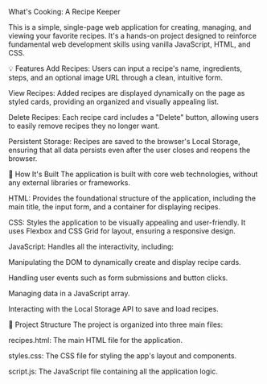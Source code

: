 What's Cooking: A Recipe Keeper

This is a simple, single-page web application for creating, managing, and viewing your favorite recipes. It's a hands-on project designed to reinforce fundamental web development skills using vanilla JavaScript, HTML, and CSS.

💡 Features
Add Recipes: 
Users can input a recipe's name, ingredients, steps, and an optional image URL through a clean, intuitive form.

View Recipes: 
Added recipes are displayed dynamically on the page as styled cards, providing an organized and visually appealing list.

Delete Recipes: 
Each recipe card includes a "Delete" button, allowing users to easily remove recipes they no longer want.

Persistent Storage: 
Recipes are saved to the browser's Local Storage, ensuring that all data persists even after the user closes and reopens the browser.

🚀 How It's Built
The application is built with core web technologies, without any external libraries or frameworks.

HTML: 
Provides the foundational structure of the application, including the main title, the input form, and a container for displaying recipes.

CSS: 
Styles the application to be visually appealing and user-friendly. It uses Flexbox and CSS Grid for layout, ensuring a responsive design.

JavaScript: 
Handles all the interactivity, including:

Manipulating the DOM to dynamically create and display recipe cards.

Handling user events such as form submissions and button clicks.

Managing data in a JavaScript array.

Interacting with the Local Storage API to save and load recipes.

📂 Project Structure
The project is organized into three main files:

recipes.html: The main HTML file for the application.

styles.css: The CSS file for styling the app's layout and components.

script.js: The JavaScript file containing all the application logic.